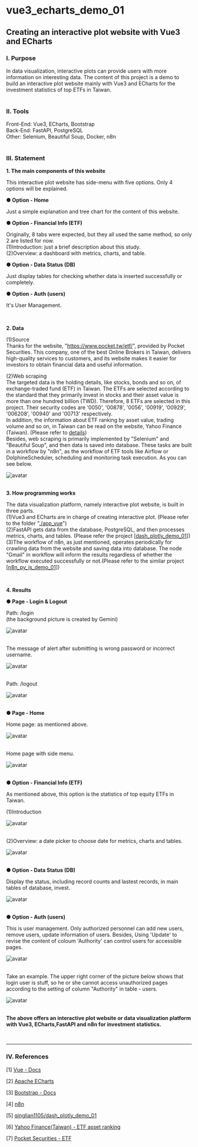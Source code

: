 # **vue3_echarts_demo_01**

## **Creating an interactive plot website with Vue3 and ECharts**


### **Ⅰ. Purpose** 

In data visualization, interactive plots can provide users with more information on interesting data. The content of this project is a demo to build an interactive plot website mainly with Vue3 and ECharts for the investment statistics of top ETFs in Taiwan.<br><br>

### **Ⅱ. Tools**

Front-End: Vue3, ECharts, Bootstrap <br> 
Back-End: FastAPI, PostgreSQL <br>
Other: Selenium, Beautiful Soup, Docker, n8n <br>
<br>

### **Ⅲ. Statement**<br>


__1. The main components of this website__ <br>

This interactive plot website has side-menu with five options. Only 4 options will be explained.<br>

__● Option -  Home__<br>

Just a simple explanation and tree chart for the content of this website.<br>

__● Option - Financial Info (ETF)__<br>

Originally, 8 tabs were expected, but they all used the same method, so only 2 are listed for now.<br>
(1)Introduction: just a brief description about this study.<br>
(2)Overview: a dashboard with metrics, charts, and table.<br>

__● Option - Data Status (DB)__<br>

Just display tables for checking whether data is inserted successfully or completely.<br>

__● Option - Auth (users)__<br>

It's User Management.<br>

<br>


__2. Data__ <br>

(1)Source <br>
Thanks for the website, "https://www.pocket.tw/etf/", provided by Pocket Securities. This company, one of the best Online Brokers in Taiwan, delivers high-quality services to customers, and its website makes it easier for investors to obtain financial data and useful information.<br>

(2)Web scraping<br>
The targeted data is the holding details, like stocks, bonds and so on, of exchange-traded fund (ETF) in Taiwan. The ETFs are selected according to the standard that they primarily invest in stocks and their asset value is more than one hundred billion (TWD). Therefore, 8 ETFs are selected in this project. Their security codes are '0050', '00878', '0056', '00919', '00929', '006208', '00940' and '00713' respectively.<br>
In addition, the information about ETF ranking by asset value, trading volume and so on, in Taiwan can be read on the website, Yahoo Finance (Taiwan). (Please refer to [details](<https://tw.stock.yahoo.com/tw-etf/total-assets>))<br>
Besides, web scraping is primarily implemented by "Selenium" and "Beautiful Soup", and then data is saved into database. These tasks are built in a workflow by "n8n", as the workflow of ETF tools like Airflow or DolphineScheduler, scheduling and monitoring task execution. As you can see below.<br>

![avatar](./README_png/n8n_workflow_etf_crawler.png)
<br><br>

__3. How programming works__ <br>

The data visualization platform, namely interactive plot website, is built in three parts.<br>
(1)Vue3 and ECharts are in charge of creating interactive plot. (Please refer to the folder   "[./app_vue](./app_vue)")<br>
(2)FastAPI gets data from the database, PostgreSQL, and then processes metrics, charts, and tables. (Please refer the project  [[dash_plotly_demo_01](<https://github.com/qinglian1105/dash_plotly_demo_01>)])<br>
(3)The workflow of n8n, as just mentioned, operates periodically for crawling data from the website and saving data into database. The node "Gmail" in workflow will inform the results regardless of whether the workflow executed successfully or not.(Please refer to the similar project  [[n8n_py_js_demo_01](<https://github.com/qinglian1105/n8n_py_js_demo_01>)])<br>

<br>


__4. Results__ <br>

__● Page - Login & Logout__ <br>

Path: /login<br>
(the background picture is created by Gemini)<br>

![avatar](./README_png/page_login.png)
<br><br>

The message of alert after submitting is wrong password or incorrect username.<br>

![avatar](./README_png/page_login_check.png)
<br><br>


Path: /logout<br>

![avatar](./README_png/page_logout.png)
<br><br>


__● Page - Home__ <br>

Home page: as mentioned above.<br>

![avatar](./README_png/page_home.png)
<br><br>

Home page with side menu.<br>

![avatar](./README_png/page_home_with_sidemenu.png)
<br><br>


__● Option - Financial Info (ETF)__ <br>


As mentioned above, this option is the statistics of top equity ETFs in Taiwan.<br>

(1)Introduction<br>

![avatar](./README_png/page_fin_info_introduction.png)
<br><br>

(2)Overview: a date picker to choose date for metrics, charts and tables.<br>

![avatar](./README_png/page_fin_info_overview.png)
<br><br>

__● Option - Data Status (DB)__ <br>

Display the status, including record counts and lastest records, in main tables of database, invest. <br>

![avatar](./README_png/page_data_status.png)
<br><br>

__● Option - Auth (users)__ <br>

This is user management. Only authorized personnel can add new users, remove users, update information of users. Besides, Using 'Update' to revise the content of coloum 'Authority' can control users for accessible pages. <br>

![avatar](./README_png/page_auth_user.png)
<br><br>

Take an example. The upper right corner of the picture below shows that login user is stuff, so he or she cannot access unauthorized pages according to the setting of column "Authority" in table - users.  <br>

![avatar](./README_png/page_auth_user_inaccessible.png)
<br><br>


__The above offers an interactive plot website or data visualization platform with Vue3, ECharts,FastAPI and n8n for investment statistics.__ <br>

<br>

---

### **Ⅳ. References**

[1] [Vue - Docs](<https://vuejs.org/guide/introduction.html>)

[2] [Apache ECharts](<https://echarts.apache.org/zh/index.html>)

[3] [Bootstrap - Docs](<https://getbootstrap.com/docs/5.0/getting-started/introduction/>)

[4] [n8n](<https://n8n.io/>)

[5] [qinglian1105/dash_plotly_demo_01](<https://github.com/qinglian1105/dash_plotly_demo_01>)

[6] [Yahoo Finance(Taiwan) - ETF asset ranking](<https://tw.stock.yahoo.com/tw-etf/total-assets>)

[7] [Pocket Securities - ETF](<https://www.pocket.tw/etf/>)

